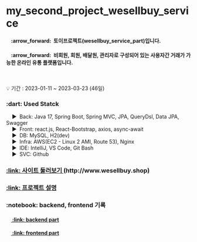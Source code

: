 # my_second_project_wesellbuy_service
<!-- 설명 -->
<div>
  <h4>&nbsp;&nbsp;&nbsp;&nbsp;:arrow_forward:&nbsp;&nbsp;토이프로젝트(wesellbuy_service_part)입니다.</h4>
  <h4>&nbsp;&nbsp;&nbsp;&nbsp;:arrow_forward:&nbsp;&nbsp;비회원, 회원, 배달원, 관리자로 구성되어 있는 사용자간 거래가 가능한 온라인 유통 플랫폼입니다.</h4>
</div>
<br />

<!-- 프로젝트 기간 -->
:bulb: 기간 : 2023-01-11 ~ 2023-03-23 (46일)<br />

<!-- 사용 기술 -->
<div>
  <h3>:dart: Used Statck</h3>
  
  &nbsp;&nbsp;&nbsp;&nbsp;:arrow_forward:&nbsp;&nbsp;Back: Java 17, Spring Boot, Spring MVC, JPA, QueryDsl, Data JPA, Swagger<br />
  &nbsp;&nbsp;&nbsp;&nbsp;:arrow_forward:&nbsp;&nbsp;Front: react.js, React-Bootstrap, axios, async-await<br />
  &nbsp;&nbsp;&nbsp;&nbsp;:arrow_forward:&nbsp;&nbsp;DB: MySQL, H2(dev)<br />
  &nbsp;&nbsp;&nbsp;&nbsp;:arrow_forward:&nbsp;&nbsp;Infra: AWS(EC2 - Linux 2 AMI, Route 53), Nginx <br />
  &nbsp;&nbsp;&nbsp;&nbsp;:arrow_forward:&nbsp;&nbsp;IDE: IntelliJ, VS Code, Git Bash<br />
  &nbsp;&nbsp;&nbsp;&nbsp;:arrow_forward:&nbsp;&nbsp;SVC: Github <br />
</div>
<!-- 사이트 링크 연결 -->
<h3>
  <a href="http://www.wesellbuy.shop" 
     title="사이트 둘러보기">
    :link: 사이트 둘러보기
  </a>(http://www.wesellbuy.shop)
</h3>

<!-- detail 링크 연결 -->
<h3>
  <a href="https://puzzled-detail-b29.notion.site/wesellbye-62d6d16150e54d8d8d098bb1fcc62583" 
     title="프로젝트 설명">
    :link: 프로젝트 설명
  </a>
</h3>

<!-- backend, front 기록 -->
<div>
  <h3>
    :notebook: backend, frontend 기록 
  </h3>
  <h4>
    &nbsp;&nbsp;&nbsp;&nbsp;<a href="https://github.com/coderwin/my_second_project_wesellbuy_backend.git" 
       title="backend part 기록">
      :link: backend part
    </a>
  </h4>
  <h4>
    &nbsp;&nbsp;&nbsp;&nbsp;<a href="https://github.com/coderwin/my_second_project_wesellbuy_front.git" 
       title="frontend part 기록">
      :link: frontend part
    </a>
  </h4>
</div>
